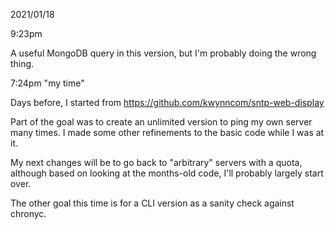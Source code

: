 2021/01/18 

9:23pm

A useful MongoDB query in this version, but I'm probably doing the wrong thing.


7:24pm "my time"

Days before, I started from https://github.com/kwynncom/sntp-web-display

Part of the goal was to create an unlimited version to ping my own server many times.  I made 
some other refinements to the basic code while I was at it.

My next changes will be to go back to "arbitrary" servers with a quota, although based on looking 
at the months-old code, I'll probably largely start over.

The other goal this time is for a CLI version as a sanity check against chronyc.

